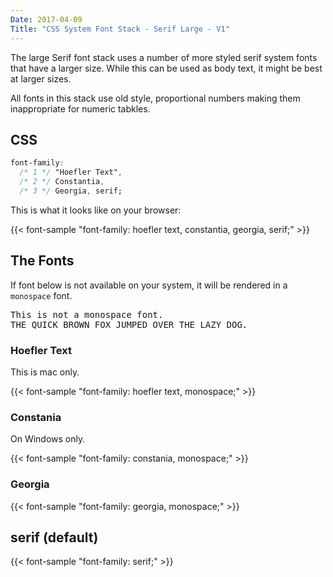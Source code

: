 ```yaml
---
Date: 2017-04-09
Title: "CSS System Font Stack - Serif Large - V1"
---
```


The large Serif font stack uses a number of more styled serif system fonts that have a larger size.  While this can be used as body text, it might be best at larger sizes.

All fonts in this stack use old style, proportional numbers making them
inappropriate for numeric tabkles.

## CSS

```css
font-family:
  /* 1 */ "Hoefler Text",
  /* 2 */ Constantia,
  /* 3 */ Georgia, serif;
```
This is what it looks like on your browser:

{{< font-sample "font-family: hoefler text, constantia, georgia, serif;" >}}

## The Fonts

If font below is not available on your system, it will be rendered in a
`monospace` font.

<p class="sample" style="font-family: monospace;">
This is not a monospace font.<br>
THE QUICK BROWN FOX JUMPED OVER THE LAZY DOG.
</p>

### Hoefler Text

This is mac only.

{{< font-sample "font-family: hoefler text, monospace;" >}}

### Constania

On Windows only.

{{< font-sample "font-family: constania, monospace;" >}}

### Georgia

{{< font-sample "font-family: georgia, monospace;" >}}

## serif (default)

{{< font-sample "font-family: serif;" >}}
